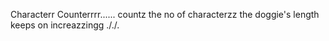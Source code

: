Characterr Counterrrr......
countz the no of characterzz
the doggie's length keeps on increazzingg
././.
